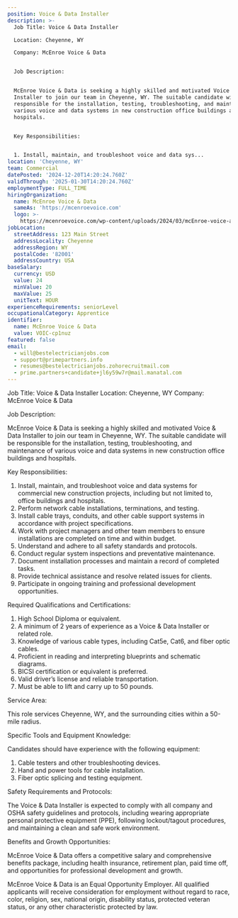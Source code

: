 ```yaml
---
position: Voice & Data Installer
description: >-
  Job Title: Voice & Data Installer

  Location: Cheyenne, WY

  Company: McEnroe Voice & Data


  Job Description:


  McEnroe Voice & Data is seeking a highly skilled and motivated Voice & Data
  Installer to join our team in Cheyenne, WY. The suitable candidate will be
  responsible for the installation, testing, troubleshooting, and maintenance of
  various voice and data systems in new construction office buildings and
  hospitals.


  Key Responsibilities:


  1. Install, maintain, and troubleshoot voice and data sys...
location: 'Cheyenne, WY'
team: Commercial
datePosted: '2024-12-20T14:20:24.760Z'
validThrough: '2025-01-30T14:20:24.760Z'
employmentType: FULL_TIME
hiringOrganization:
  name: McEnroe Voice & Data
  sameAs: 'https://mcenroevoice.com'
  logo: >-
    https://mcenroevoice.com/wp-content/uploads/2024/03/mcEnroe-voice-and-data-logo.png
jobLocation:
  streetAddress: 123 Main Street
  addressLocality: Cheyenne
  addressRegion: WY
  postalCode: '82001'
  addressCountry: USA
baseSalary:
  currency: USD
  value: 24
  minValue: 20
  maxValue: 25
  unitText: HOUR
experienceRequirements: seniorLevel
occupationalCategory: Apprentice
identifier:
  name: McEnroe Voice & Data
  value: VOIC-cp1nuz
featured: false
email:
  - will@bestelectricianjobs.com
  - support@primepartners.info
  - resumes@bestelectricianjobs.zohorecruitmail.com
  - prime.partners+candidate+jl6y59w7r@mail.manatal.com
---
```




Job Title: Voice & Data Installer
Location: Cheyenne, WY
Company: McEnroe Voice & Data

Job Description:

McEnroe Voice & Data is seeking a highly skilled and motivated Voice & Data Installer to join our team in Cheyenne, WY. The suitable candidate will be responsible for the installation, testing, troubleshooting, and maintenance of various voice and data systems in new construction office buildings and hospitals.

Key Responsibilities:

1. Install, maintain, and troubleshoot voice and data systems for commercial new construction projects, including but not limited to, office buildings and hospitals.
2. Perform network cable installations, terminations, and testing.
3. Install cable trays, conduits, and other cable support systems in accordance with project specifications.
4. Work with project managers and other team members to ensure installations are completed on time and within budget.
5. Understand and adhere to all safety standards and protocols.
6. Conduct regular system inspections and preventative maintenance.
7. Document installation processes and maintain a record of completed tasks.
8. Provide technical assistance and resolve related issues for clients.
9. Participate in ongoing training and professional development opportunities.

Required Qualifications and Certifications:

1. High School Diploma or equivalent.
2. A minimum of 2 years of experience as a Voice & Data Installer or related role.
3. Knowledge of various cable types, including Cat5e, Cat6, and fiber optic cables.
4. Proficient in reading and interpreting blueprints and schematic diagrams.
5. BICSI certification or equivalent is preferred.
6. Valid driver’s license and reliable transportation.
7. Must be able to lift and carry up to 50 pounds.

Service Area:

This role services Cheyenne, WY, and the surrounding cities within a 50-mile radius.

Specific Tools and Equipment Knowledge:

Candidates should have experience with the following equipment:
1. Cable testers and other troubleshooting devices.
2. Hand and power tools for cable installation.
3. Fiber optic splicing and testing equipment.

Safety Requirements and Protocols:

The Voice & Data Installer is expected to comply with all company and OSHA safety guidelines and protocols, including wearing appropriate personal protective equipment (PPE), following lockout/tagout procedures, and maintaining a clean and safe work environment.

Benefits and Growth Opportunities:

McEnroe Voice & Data offers a competitive salary and comprehensive benefits package, including health insurance, retirement plan, paid time off, and opportunities for professional development and growth.

McEnroe Voice & Data is an Equal Opportunity Employer. All qualified applicants will receive consideration for employment without regard to race, color, religion, sex, national origin, disability status, protected veteran status, or any other characteristic protected by law.
